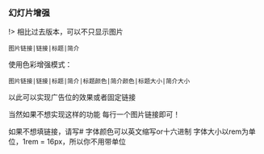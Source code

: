 ### 幻灯片增强

!> 相比过去版本，可以不只显示图片

```text
图片链接|链接|标题|简介
```
使用色彩增强模式：
```text
图片链接|链接|标题|简介|标题颜色|简介颜色|标题大小|简介大小
```

以此可以实现广告位的效果或者固定链接

当然如果不想实现这样的功能 每行一个图片链接即可！

如果不想填链接，请写# 字体颜色可以英文缩写or十六进制 字体大小以rem为单位，1rem = 16px，所以你不用带单位